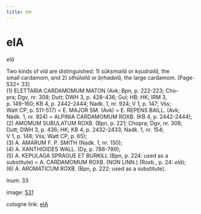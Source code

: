 ```yaml
---
title: एला
---
```


# elA

<i>elā</i>  <div n="P" />Two kinds of <i>elā</i> are distinguished: 1) <i>sūkṣmailā</i> or <i>kṣudrailā,</i> the <div n="lb" />small cardamom, and 2) <i>sthūlailā</i> or <i>bṛhadelā,</i> the large cardamom. [Page-532+ 33] <div n="P" />(1) <bot>ELETTARIA CARDAMOMUM MATON</bot> (Avk; Bpn, p. 222-223; Cho- <div n="lb" />pra; Dgv, nr. 308; Dutt; DWH 3, p. 428-436; Gul; HB; HK; IRM 3, <div n="lb" />p. 149-160; KB 4, p. 2442-2444; Nadk. 1, nr. 924; V 1, p. 147; Vśs; <div n="lb" />Watt CP, p. 511-517) = <bot>E. MAJOR SM.</bot> (Avk) = <bot>E. REPENS BAILL.</bot> (Avk; <div n="lb" />Nadk. 1, nr. 924) = <bot>ALPINIA CARDAMOMUM ROXB.</bot> (KB 4, p. 2442-2444); <div n="P" />(2) <bot>AMOMUM SUBULATUM ROXB.</bot> (Bpn, p. 221; Chopra; Dgv, nr. 308; <div n="lb" />Dutt; DWH 3, p. 436; HK; KB 4, p. 2432-2433; Nadk. 1, nr. 154; <div n="lb" />V 1, p. 148; Vśs; Watt CP, p. 65); <div n="P" />(3) <bot>A. AMARUM F. P. SMITH</bot> (Nadk. 1, nr. 150); <div n="P" />(4) <bot>A. XANTHIOIDES WALL.</bot> (Dy, p. 788-789); <div n="P" />(5) <bot>A. KEPULAGA SPRAGUE ET BURKILL</bot> (Bpn, p. 224: used as a <div n="lb" />substitute) = <bot>A. CARDAMOMUM ROXB.</bot> (<bot>NON LINN.</bot>) (Roxb., p. 24: <i>elā</i>); <div n="P" />(6) <bot>A. AROMATICUM ROXB.</bot> (Bpn, p. 222: used as a substitute).

lnum: 33

image: [531](https://www.sanskrit-lexicon.uni-koeln.de/scans/csl-apidev/servepdf.php?dict=snp&page=531)

cologne link: [elA](https://sanskrit-lexicon.uni-koeln.de/scans/csl-apidev/getword.php?dict=snp&key=elA)

